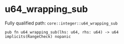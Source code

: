 # u64_wrapping_sub

Fully qualified path: `core::integer::u64_wrapping_sub`

<pre><code class="language-rust">pub fn u64_wrapping_sub(lhs: u64, rhs: u64) -&gt; u64 implicits(RangeCheck) nopanic</code></pre>

